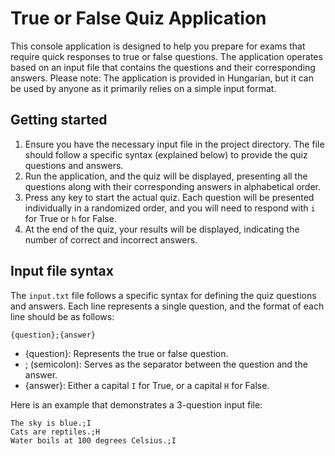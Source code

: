
# True or False Quiz Application
This console application is designed to help you prepare for exams that require quick responses to true or false questions. The application operates based on an input file that contains the questions and their corresponding answers. Please note: The application is provided in Hungarian, but it can be used by anyone as it primarily relies on a simple input format.

## Getting started
1. Ensure you have the necessary input file in the project directory. The file should follow a specific syntax (explained below) to provide the quiz questions and answers.
2. Run the application, and the quiz will be displayed, presenting all the questions along with their corresponding answers in alphabetical order.
3. Press any key to start the actual quiz. Each question will be presented individually in a randomized order, and you will need to respond with `i` for True or `h` for False.
4. At the end of the quiz, your results will be displayed, indicating the number of correct and incorrect answers.

## Input file syntax
The `input.txt` file follows a specific syntax for defining the quiz questions and answers. Each line represents a single question, and the format of each line should be as follows:
```
{question};{answer}
```
* {question}: Represents the true or false question.
* ; (semicolon): Serves as the separator between the question and the answer.
* {answer}: Either a capital `I` for True, or a capital `H` for False.

Here is an example that demonstrates a 3-question input file:

```
The sky is blue.;I
Cats are reptiles.;H
Water boils at 100 degrees Celsius.;I
```
